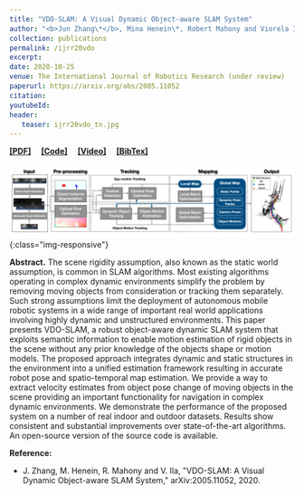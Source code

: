```yaml
---
title: "VDO-SLAM: A Visual Dynamic Object-aware SLAM System"
author: "<b>Jun Zhang\*</b>, Mina Henein\*, Robert Mahony and Viorela Ila."
collection: publications
permalink: /ijrr20vdo
excerpt: 
date: 2020-10-25
venue: The International Journal of Robotics Research (under review)
paperurl: https://arxiv.org/abs/2005.11052
citation: 
youtubeId: 
header:
   teaser: ijrr20vdo_tn.jpg
---
```


<a href="https://arxiv.org/pdf/2005.11052.pdf" target="_blank"><b>[PDF]</b></a>&emsp;
<a href="https://github.com/halajun/VDO_SLAM" target="_blank"><b>[Code]</b></a>&emsp;
<a href="https://drive.google.com/file/d/1PbL4KiJ3sUhxyJSQPZmRP6mgi9dIC0iu/view" target="_blank"><b>[Video]</b></a>&emsp;
<a href="https://halajun.github.io/files/zhang20vdoslam.txt" target="_blank"><b>[BibTex]</b></a>

![firenet_banner](/images/banners/ijrr20vdo.png){:class="img-responsive"}

<b>Abstract.</b> 
The scene rigidity assumption, also known as the static world assumption, is common in SLAM algorithms. Most existing algorithms operating in complex dynamic environments simplify the problem by removing moving objects from consideration or tracking them separately. Such strong assumptions limit the deployment of autonomous mobile robotic systems in a wide range of important real world applications involving highly dynamic and unstructured environments. This paper presents VDO-SLAM, a robust object-aware dynamic SLAM system that exploits semantic information to enable motion estimation of rigid objects in the scene without any prior knowledge of the objects shape or motion models. The proposed approach integrates dynamic and static structures in the environment into a unified estimation framework resulting in accurate robot pose and spatio-temporal map estimation. We provide a way to extract velocity estimates from object pose change of moving objects in the scene providing an important functionality for navigation in complex dynamic environments. We demonstrate the performance of the proposed system on a number of real indoor and outdoor datasets. Results show consistent and substantial improvements over state-of-the-art algorithms. An open-source version of the source code is available.


<b>Reference:</b>
* J. Zhang, M. Henein, R. Mahony and V. Ila, "VDO-SLAM: A Visual Dynamic Object-aware SLAM System," arXiv:2005.11052, 2020.
